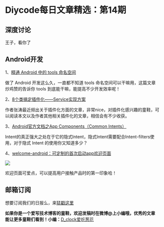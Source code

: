 # Diycode每日文章精选：第14期

## 深度讨论

[]()

王子，看你了

## Android开发

1、[精通 Android 中的 tools 命名空间](http://www.jianshu.com/p/a39dddb46bd8#)

做了 Android 开发这么久，一直都不知道 tools 命名空间可以干嘛用，这篇文章炒鸡赞的告诉你 tools 到底能干嘛，能提高不少开发效率呢！

2、[8个类搞定插件化——Service实现方案](http://kymjs.com/code/2016/05/22/01)

作者张涛最近频出关于插件化方面的文章，非常nice，对插件化感兴趣的童鞋，可以阅读本文以及作者其他相关插件化的文章，相信会有不少收获。

3、[Android官方文档之App Components（Common Intents）](http://blog.csdn.net/vanpersie_9987/article/details/51244558#rd)

Intent的真正强大之处在于它的隐式Intent，隐式Intent需要配合Intent-filters使用，对于隐式 Intent 的使用你又知道多少？

4、[welcome-android：可定制的首次启动app欢迎页面](https://github.com/stephentuso/welcome-android)

![](https://raw.githubusercontent.com/stephentuso/welcome-android/master/media/sample-video.gif)

欢迎页面可爱点，可以提高用户接触产品时的第一印象哈！


## 邮箱订阅

想要订阅我们的日报么，来[猛戳这里](http://list.qq.com/cgi-bin/qf_invite?id=d469993d2c888e971c0fbb2309c4d84256968386b126b967)

**如果你是一个爱写技术博客的童鞋，欢迎发稿时在微博@上小编哦，优秀的文章能让更多童鞋们看到！小编：**[D_clock爱吃葱花](http://weibo.com/2480694892/profile?rightmod=1&wvr=6&mod=personinfo&is_all=1)